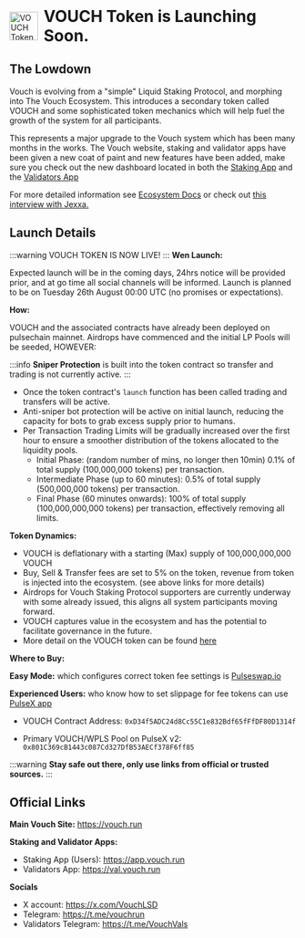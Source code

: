 <div style="display: flex; align-items: center;">
    <img src="/image/logo.svg" alt="VOUCH Token" width="50" height="50" style="margin-right: 10px;">
<h1 style="margin: 0;">VOUCH Token is Launching Soon.</h1>
</div>

## The Lowdown

Vouch is evolving from a "simple" Liquid Staking Protocol, and morphing into The Vouch Ecosystem. This introduces a secondary token called VOUCH and some sophisticated token mechanics which will help fuel the growth of the system for all participants.

This represents a major upgrade to the Vouch system which has been many months in the works. The Vouch website, staking and validator apps have been given a new coat of paint and new features have been added, make sure you check out the new dashboard located in both the [Staking App](https://app.vouch.run/dashboard) and the [Validators App](https://val.vouch.run/dashboard)

For more detailed information see [Ecosystem Docs](https://vouch.run/docs/vouch_ecosystem/Ecosystem_Overview.html) or check out [this interview with Jexxa.](https://youtu.be/4NxY_0NzaFQ?si=pbwygGjcBc2Iy-Fb)

## Launch Details
:::warning VOUCH TOKEN IS NOW LIVE!
:::
**Wen Launch:**


Expected launch will be in the coming days, 24hrs notice will be provided prior, and at go time all social channels will be informed. Launch is planned to be on Tuesday 26th August 00:00 UTC (no promises or expectations).

**How:**

VOUCH and the associated contracts have already been deployed on pulsechain mainnet. Airdrops have commenced and the initial LP Pools will be seeded, HOWEVER:

:::info **Sniper Protection** is built into the token contract so transfer and trading is not currently active.
:::
- Once the token contract's `launch` function has been called trading and transfers will be active.
- Anti-sniper bot protection will be active on initial launch, reducing the capacity for bots to grab excess supply prior to humans.
- Per Transaction Trading Limits will be gradually increased over the first hour to ensure a smoother distribution of the tokens allocated to the liquidity pools.
     - Initial Phase: (random number of mins, no longer then 10min) 0.1% of total supply (100,000,000 tokens) per transaction.
     - Intermediate Phase (up to 60 minutes): 0.5% of total supply (500,000,000 tokens) per transaction.
     - Final Phase (60 minutes onwards): 100% of total supply (100,000,000,000 tokens) per transaction, effectively removing all limits.

**Token Dynamics:**
- VOUCH is deflationary with a starting (Max) supply of 100,000,000,000 VOUCH
- Buy, Sell & Transfer fees are set to 5% on the token, revenue from token is injected into the ecosystem. (see above links for more details)
- Airdrops for Vouch Staking Protocol supporters are currently underway with some already issued, this aligns all system participants moving forward.
- VOUCH captures value in the ecosystem and has the potential to facilitate governance in the future.
- More detail on the VOUCH token can be found [here](https://vouch.run/docs/vouch_ecosystem/VOUCH_Token.html)


**Where to Buy:**

**Easy Mode:** which configures correct token fee settings is [Pulseswap.io](https://pulseswap.io/?chain=pulsechain&to=0xD34f5ADC24d8Cc55C1e832Bdf65fFfDF80D1314f)

**Experienced Users:** who know how to set slippage for fee tokens can use [PulseX app](https://app.pulsex.com/)

- VOUCH Contract Address: `0xD34f5ADC24d8Cc55C1e832Bdf65fFfDF80D1314f`

- Primary VOUCH/WPLS Pool on PulseX v2:  `0x801C369cB1443c087Cd327DfB53AECf378F6ff85`


:::warning 
**Stay safe out there, only use links from official or trusted sources.** 
:::

## Official Links

**Main Vouch Site:** https://vouch.run

**Staking and Validator Apps:**
- Staking App (Users): https://app.vouch.run
- Validators App: https://val.vouch.run

**Socials**

- X account: https://x.com/VouchLSD
- Telegram: https://t.me/vouchrun
- Validators Telegram: https://t.me/VouchVals
